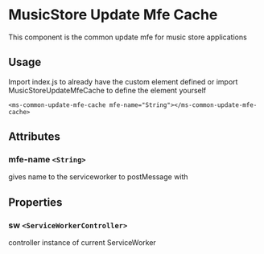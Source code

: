 # MusicStore Update Mfe Cache
This component is the common update mfe for music store applications

## Usage
Import index.js to already have the custom element defined or import MusicStoreUpdateMfeCache to define the element yourself
```
<ms-common-update-mfe-cache mfe-name="String"></ms-common-update-mfe-cache>
```

## Attributes
### mfe-name `<String>`
gives name to the serviceworker to postMessage with

## Properties
### sw `<ServiceWorkerController>`
controller instance of current ServiceWorker
